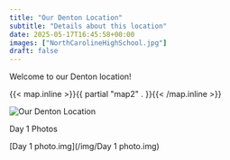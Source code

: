 ```yaml
---
title: "Our Denton Location"
subtitle: "Details about this location"
date: 2025-05-17T16:45:58+00:00
images: ["NorthCarolineHighSchool.jpg"]
draft: false
---
```


Welcome to our Denton location!

{{< map.inline >}}{{ partial "map2" . }}{{< /map.inline >}}

![Our Denton Location](/img/NorthCarolineHighSchool.jpg)

Day 1 Photos

[Day 1 photo.img](/img/Day 1 photo.img)
